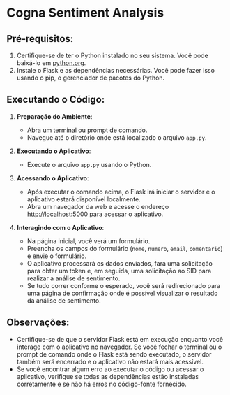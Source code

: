 
# Cogna Sentiment Analysis

## Pré-requisitos:

1. Certifique-se de ter o Python instalado no seu sistema. Você pode baixá-lo em [python.org](https://www.python.org).
3. Instale o Flask e as dependências necessárias. Você pode fazer isso usando o pip, o gerenciador de pacotes do Python.

## Executando o Código:

1. **Preparação do Ambiente**:
    - Abra um terminal ou prompt de comando.
    - Navegue até o diretório onde está localizado o arquivo `app.py`.

2. **Executando o Aplicativo**:
    - Execute o arquivo `app.py` usando o Python.

3. **Acessando o Aplicativo**:
    - Após executar o comando acima, o Flask irá iniciar o servidor e o aplicativo estará disponível localmente.
    - Abra um navegador da web e acesse o endereço [http://localhost:5000](http://localhost:5000) para acessar o aplicativo.

4. **Interagindo com o Aplicativo**:
    - Na página inicial, você verá um formulário.
    - Preencha os campos do formulário (`nome`, `numero`, `email`, `comentario`) e envie o formulário.
    - O aplicativo processará os dados enviados, fará uma solicitação para obter um token e, em seguida, uma solicitação ao SID para realizar a análise de sentimento.
    - Se tudo correr conforme o esperado, você será redirecionado para uma página de confirmação onde é possível visualizar o resultado da análise de sentimento.

## Observações:

- Certifique-se de que o servidor Flask está em execução enquanto você interage com o aplicativo no navegador. Se você fechar o terminal ou o prompt de comando onde o Flask está sendo executado, o servidor também será encerrado e o aplicativo não estará mais acessível.
- Se você encontrar algum erro ao executar o código ou acessar o aplicativo, verifique se todas as dependências estão instaladas corretamente e se não há erros no código-fonte fornecido.
